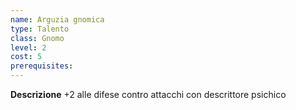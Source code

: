 ```yaml
---
name: Arguzia gnomica
type: Talento
class: Gnomo
level: 2
cost: 5
prerequisites: 
---
```


**Descrizione**
+2 alle difese contro attacchi con descrittore psichico